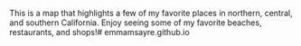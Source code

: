 This is a map that highlights a few of my favorite places in northern, central, and southern California. Enjoy seeing some of my favorite beaches, restaurants, and shops!# emmamsayre.github.io
